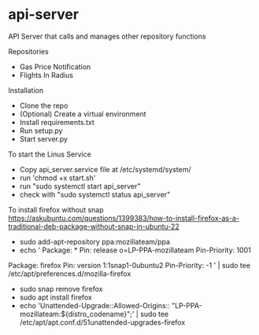 # api-server
API Server that calls and manages other repository functions

Repositories
- Gas Price Notification
- Flights In Radius



Installation

- Clone the repo
- (Optional) Create a virtual environment
- Install requirements.txt
- Run setup.py
- Start server.py

To start the Linus Service
- Copy api_server.service file at /etc/systemd/system/
- run 'chmod +x start.sh'
- run "sudo systemctl start api_server"
- check with "sudo systemctl status api_server"

To install firefox without snap
https://askubuntu.com/questions/1399383/how-to-install-firefox-as-a-traditional-deb-package-without-snap-in-ubuntu-22
- sudo add-apt-repository ppa:mozillateam/ppa
- echo '
Package: *
Pin: release o=LP-PPA-mozillateam
Pin-Priority: 1001

Package: firefox
Pin: version 1:1snap1-0ubuntu2
Pin-Priority: -1
' | sudo tee /etc/apt/preferences.d/mozilla-firefox
- sudo snap remove firefox
- sudo apt install firefox
- echo 'Unattended-Upgrade::Allowed-Origins:: "LP-PPA-mozillateam:${distro_codename}";' | sudo tee /etc/apt/apt.conf.d/51unattended-upgrades-firefox
